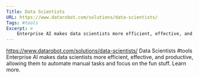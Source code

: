 ```yaml
---
Title: Data Scientists
URL: https://www.datarobot.com/solutions/data-scientists/
Tags: #tools
Excerpt: >
    Enterprise AI makes data scientists more efficient, effective, and productive, allowing them to automate manual tasks and focus on the fun stuff. Learn more.
---
```

https://www.datarobot.com/solutions/data-scientists/
Data Scientists
#tools
Enterprise AI makes data scientists more efficient, effective, and productive, allowing them to automate manual tasks and focus on the fun stuff. Learn more.